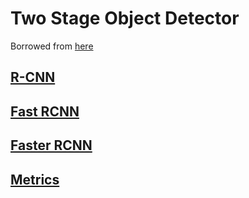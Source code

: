 # Two Stage Object Detector

Borrowed from [here](https://towardsdatascience.com/r-cnn-fast-r-cnn-faster-r-cnn-yolo-object-detection-algorithms-36d53571365e)

## [R-CNN](docs/Neural_Networks/Two_Stage_Object_Detection/R-CNN.md)

## [Fast RCNN](docs/Neural_Networks/Two_Stage_Object_Detection/Fast-RCNN.md)

## [Faster RCNN](docs/Neural_Networks/Two_Stage_Object_Detection/Faster-RCNN.md)

## [Metrics](docs/Neural_Networks/Two_Stage_Object_Detection/Metrics.md)
